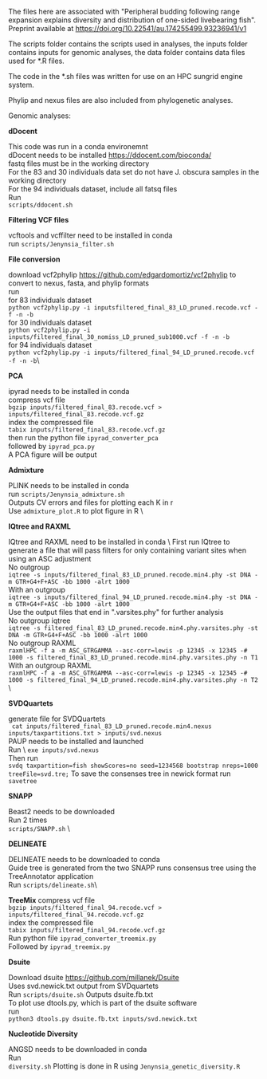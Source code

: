 The files here are associated with "Peripheral budding following range expansion explains diversity and distribution of one-sided livebearing fish". Preprint available at https://doi.org/10.22541/au.174255499.93236941/v1

The scripts folder contains the scripts used in analyses, the inputs folder contains inputs for genomic analyses, the data folder contains data files used for *.R files.

The code in the *.sh files was written for use on an HPC sungrid engine system.

Phylip and nexus files are also included from phylogenetic analyses.

Genomic analyses:

**dDocent**

This code was run in a conda environemnt \
dDocent needs to be installed  https://ddocent.com/bioconda/ \
fastq files must be in the working directory \
For the 83 and 30 individuals data set do not have J. obscura samples in the working directory \
For the 94 individuals dataset, include all fatsq files \
Run \
```scripts/ddocent.sh```

**Filtering VCF files**

vcftools and vcffilter need to be installed in conda \
run ```scripts/Jenynsia_filter.sh```


**File conversion**

download vcf2phylip https://github.com/edgardomortiz/vcf2phylip to convert to nexus, fasta, and phylip formats\
run \
for 83 individuals dataset \
```python vcf2phylip.py -i inputsfiltered_final_83_LD_pruned.recode.vcf -f -n -b```\
for 30 individuals dataset \
```python vcf2phylip.py -i inputs/filtered_final_30_nomiss_LD_pruned_sub1000.vcf -f -n -b```\
for 94 individuals dataset \
```python vcf2phylip.py -i inputs/filtered_final_94_LD_pruned.recode.vcf -f -n -b```\

**PCA**

ipyrad needs to be installed in conda \
compress vcf file \
```bgzip inputs/filtered_final_83.recode.vcf > inputs/filtered_final_83.recode.vcf.gz``` \
index the compressed file \
```tabix inputs/filtered_final_83.recode.vcf.gz``` \
then run the python file ```ipyrad_converter_pca``` \
followed by ```ipyrad_pca.py```\
A PCA figure will be output

**Admixture**

PLINK needs to be installed in conda \
run ```scripts/Jenynsia_admixture.sh``` \
Outputs CV errors and files for plotting each K in r \
Use ```admixture_plot.R``` to plot figure in R \

**IQtree and RAXML**

IQtree and RAXML need to be installed in conda \ 
First run IQtree to generate a file that will pass filters for only containing variant sites when using an ASC adjustment \
No outgroup\
```iqtree -s inputs/filtered_final_83_LD_pruned.recode.min4.phy -st DNA -m GTR+G4+F+ASC -bb 1000 -alrt 1000``` \
With an outgroup \
```iqtree -s inputs/filtered_final_94_LD_pruned.recode.min4.phy -st DNA -m GTR+G4+F+ASC -bb 1000 -alrt 1000``` \
Use the output files that end in ".varsites.phy" for further analysis \
No outgroup iqtree\
```iqtree -s filtered_final_83_LD_pruned.recode.min4.phy.varsites.phy -st DNA -m GTR+G4+F+ASC -bb 1000 -alrt 1000``` \
No outgroup RAXML \
```raxmlHPC -f a -m ASC_GTRGAMMA --asc-corr=lewis -p 12345 -x 12345 -# 1000 -s filtered_final_83_LD_pruned.recode.min4.phy.varsites.phy -n T1``` \
With an outgroup RAXML \
```raxmlHPC -f a -m ASC_GTRGAMMA --asc-corr=lewis -p 12345 -x 12345 -# 1000 -s filtered_final_94_LD_pruned.recode.min4.phy.varsites.phy -n T2``` \

**SVDQuartets**

generate file for SVDQuartets \
``` cat inputs/filtered_final_83_LD_pruned.recode.min4.nexus inputs/taxpartitions.txt > inputs/svd.nexus```\
PAUP needs to be installed and launched \
Run \ 
```exe inputs/svd.nexus``` \
Then run \
```svdq taxpartition=fish showScores=no seed=1234568 bootstrap nreps=1000 treeFile=svd.tre;```
To save the consenses tree in newick format run \
```savetree```

**SNAPP**

Beast2 needs to be downloaded \
Run 2 times\
```scripts/SNAPP.sh``` \

**DELINEATE**

DELINEATE needs to be downloaded to conda\
Guide tree is generated from the two SNAPP runs consensus tree using the TreeAnnotator application\
Run ```scripts/delineate.sh```\

**TreeMix**
compress vcf file \
```bgzip inputs/filtered_final_94.recode.vcf > inputs/filtered_final_94.recode.vcf.gz``` \
index the compressed file \
```tabix inputs/filtered_final_94.recode.vcf.gz``` \
Run python file ```ipyrad_converter_treemix.py``` \
Followed by ```ipyrad_treemix.py```

**Dsuite**

Download dsuite https://github.com/millanek/Dsuite \
Uses svd.newick.txt output from SVDquartets \
Run ```scripts/dsuite.sh```
Outputs dsuite.fb.txt \
To plot use dtools.py, which is part of the dsuite software\
run\
```python3 dtools.py dsuite.fb.txt inputs/svd.newick.txt```

**Nucleotide Diversity**

ANGSD needs to be downloaded in conda \
Run \
```diversity.sh```
Plotting is done in R using ```Jenynsia_genetic_diversity.R```













